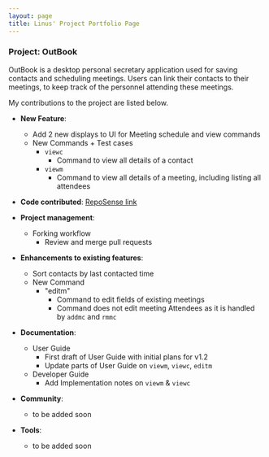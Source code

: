 ```yaml
---
layout: page
title: Linus' Project Portfolio Page
---
```


### Project: OutBook

OutBook is a desktop personal secretary application used for saving contacts and scheduling meetings. Users can link their contacts to their meetings, to keep track of the personnel attending these meetings.

My contributions to the project are listed below.

- **New Feature**:

  - Add 2 new displays to UI for Meeting schedule and view commands
  - New Commands + Test cases
    - `viewc`
      - Command to view all details of a contact
    - `viewm`
      - Command to view all details of a meeting, including listing all attendees

- **Code contributed**: [RepoSense link](https://nus-cs2103-ay2324s1.github.io/tp-dashboard/?search=lomaply&breakdown=true)

- **Project management**:

  - Forking workflow
    - Review and merge pull requests

- **Enhancements to existing features**:

  - Sort contacts by last contacted time
  - New Command
    - "editm"
      - Command to edit fields of existing meetings
      - Command does not edit meeting Attendees as it is handled by `addmc` and `rmmc`

- **Documentation**:

  - User Guide
    - First draft of User Guide with initial plans for v1.2
    - Update parts of User Guide on `viewm`, `viewc`, `editm`
  - Developer Guide
    - Add Implementation notes on `viewm` & `viewc`

- **Community**:

  - to be added soon

- **Tools**:

  - to be added soon
